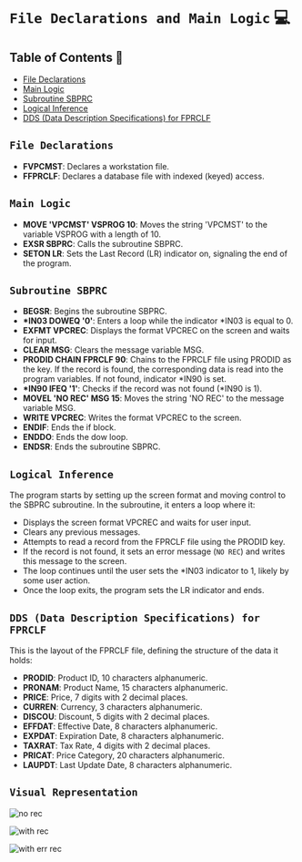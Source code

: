 # `File Declarations and Main Logic` 💻

## Table of Contents 📍
- [File Declarations](#file-declarations)
- [Main Logic](#main-logic)
- [Subroutine SBPRC](#subroutine-sbprc)
- [Logical Inference](#logical-inference)
- [DDS (Data Description Specifications) for FPRCLF](#dds-data-description-specifications-for-fprclf)

## `File Declarations`
- **FVPCMST**: Declares a workstation file.
- **FFPRCLF**: Declares a database file with indexed (keyed) access.

## `Main Logic`
- **MOVE 'VPCMST' VSPROG 10**: Moves the string 'VPCMST' to the variable VSPROG with a length of 10.
- **EXSR SBPRC**: Calls the subroutine SBPRC.
- **SETON LR**: Sets the Last Record (LR) indicator on, signaling the end of the program.

## `Subroutine SBPRC`
- **BEGSR**: Begins the subroutine SBPRC.
- **\*IN03 DOWEQ '0'**: Enters a loop while the indicator \*IN03 is equal to 0.
- **EXFMT VPCREC**: Displays the format VPCREC on the screen and waits for input.
- **CLEAR MSG**: Clears the message variable MSG.
- **PRODID CHAIN FPRCLF 90**: Chains to the FPRCLF file using PRODID as the key. If the record is found, the corresponding data is read into the program variables. If not found, indicator \*IN90 is set.
- **\*IN90 IFEQ '1'**: Checks if the record was not found (\*IN90 is 1).
- **MOVEL 'NO REC' MSG 15**: Moves the string 'NO REC' to the message variable MSG.
- **WRITE VPCREC**: Writes the format VPCREC to the screen.
- **ENDIF**: Ends the if block.
- **ENDDO**: Ends the dow loop.
- **ENDSR**: Ends the subroutine SBPRC.

## `Logical Inference`
The program starts by setting up the screen format and moving control to the SBPRC subroutine. In the subroutine, it enters a loop where it:

- Displays the screen format VPCREC and waits for user input.
- Clears any previous messages.
- Attempts to read a record from the FPRCLF file using the PRODID key.
- If the record is not found, it sets an error message (`NO REC`) and writes this message to the screen.
- The loop continues until the user sets the \*IN03 indicator to 1, likely by some user action.
- Once the loop exits, the program sets the LR indicator and ends.

## `DDS (Data Description Specifications) for FPRCLF`
This is the layout of the FPRCLF file, defining the structure of the data it holds:

- **PRODID**: Product ID, 10 characters alphanumeric.
- **PRONAM**: Product Name, 15 characters alphanumeric.
- **PRICE**: Price, 7 digits with 2 decimal places.
- **CURREN**: Currency, 3 characters alphanumeric.
- **DISCOU**: Discount, 5 digits with 2 decimal places.
- **EFFDAT**: Effective Date, 8 characters alphanumeric.
- **EXPDAT**: Expiration Date, 8 characters alphanumeric.
- **TAXRAT**: Tax Rate, 4 digits with 2 decimal places.
- **PRICAT**: Price Category, 20 characters alphanumeric.
- **LAUPDT**: Last Update Date, 8 characters alphanumeric.

## `Visual Representation`
![no rec](https://github.com/user-attachments/assets/7de15ac1-fdc6-4d59-8890-706763457adc)

![with rec](https://github.com/user-attachments/assets/028b4343-9ece-44ed-9667-4eb393b4edfe)

![with err rec](https://github.com/user-attachments/assets/a1437e93-8d0e-48fa-a578-cc32cdd86cb8)
